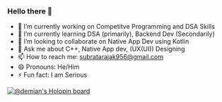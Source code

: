 ### Hello there 👋

- 🔭 I’m currently working on Competitve Programming and DSA Skills
- 🌱 I’m currently learning DSA (primarily), Backend Dev (Secondarily)
- 👯 I’m looking to collaborate on Native App Dev using Kotlin
- 💬 Ask me about C++, Native App dev, (UX(UI)) Designing
- 📫 How to reach me: subratarajak956@gmail.com
- 😄 Pronouns: He/Him
- ⚡ Fun fact: I am Serious

[![@demian's Holopin board](https://holopin.me/demian)](https://holopin.io/@demian)

